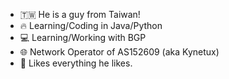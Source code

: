 - 🇹🇼 He is a guy from Taiwan!
- 🔥 Learning/Coding in Java/Python
- 💻 Learning/Working with BGP
- 🌐 Network Operator of AS152609 (aka Kynetux)
- 💖 Likes everything he likes.

